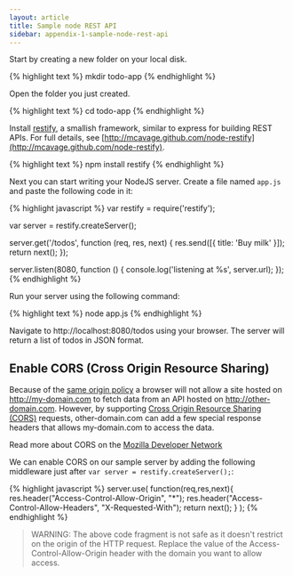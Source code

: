 ```yaml
---
layout: article
title: Sample node REST API
sidebar: appendix-1-sample-node-rest-api
---
```


Start by creating a new folder on your local disk.

{% highlight text %}
mkdir todo-app
{% endhighlight %}

Open the folder you just created.

{% highlight text %}
cd todo-app
{% endhighlight %}

Install [restify](http://mcavage.github.com/node-restify), a smallish framework, similar to express for building REST APIs. For full details, see [http://mcavage.github.com/node-restify](http://mcavage.github.com/node-restify).

{% highlight text %}
npm install restify
{% endhighlight %}

Next you can start writing your NodeJS server. Create a file named `app.js` and paste the following code in it:

{% highlight javascript %}
var restify = require('restify');

var server = restify.createServer();

server.get('/todos', function (req, res, next) {
    res.send([{
        title: 'Buy milk'
    }]);
    return next();
});

server.listen(8080, function () {
    console.log('listening at %s', server.url);
});
{% endhighlight %}

Run your server using the following command:

{% highlight text %}
node app.js
{% endhighlight %}

Navigate to http://localhost:8080/todos using your browser. The server will return a list of todos in JSON format.

## Enable CORS (Cross Origin Resource Sharing)

Because of the [same origin policy](http://en.wikipedia.org/wiki/Same-origin_policy) a browser will not allow a site hosted on http://my-domain.com to fetch data from an API hosted on http://other-domain.com. However, by supporting [Cross Origin Resource Sharing (CORS)](http://www.w3.org/TR/cors/) requests, other-domain.com can add a few special response headers that allows my-domain.com to access the data.

Read more about CORS on the [Mozilla Developer Network](https://developer.mozilla.org/en-US/docs/Web/HTTP/Access_control_CORS)

We can enable CORS on our sample server by adding the following middleware just after `var server = restify.createServer();`:

{% highlight javascript %}
server.use(
  function(req,res,next){
    res.header("Access-Control-Allow-Origin", "*");
    res.header("Access-Control-Allow-Headers", "X-Requested-With");
    return next();
  }
);
{% endhighlight %}

> WARNING: The above code fragment is not safe as it doesn't restrict on the origin of the HTTP request. Replace the value of the Access-Control-Allow-Origin header with the domain you want to allow access.
